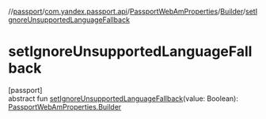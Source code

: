 //[passport](../../../../index.md)/[com.yandex.passport.api](../../index.md)/[PassportWebAmProperties](../index.md)/[Builder](index.md)/[setIgnoreUnsupportedLanguageFallback](set-ignore-unsupported-language-fallback.md)

# setIgnoreUnsupportedLanguageFallback

[passport]\
abstract fun [setIgnoreUnsupportedLanguageFallback](set-ignore-unsupported-language-fallback.md)(value: Boolean): [PassportWebAmProperties.Builder](index.md)

